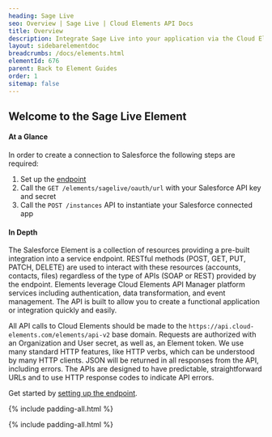 ```yaml
---
heading: Sage Live
seo: Overview | Sage Live | Cloud Elements API Docs
title: Overview
description: Integrate Sage Live into your application via the Cloud Elements APIs.
layout: sidebarelementdoc
breadcrumbs: /docs/elements.html
elementId: 676
parent: Back to Element Guides
order: 1
sitemap: false
---
```


## Welcome to the Sage Live Element


#### At a Glance

In order to create a connection to Salesforce the following steps are required:

1. Set up the [endpoint](sage-live-endpoint-setup.html)
2. Call the `GET /elements/sagelive/oauth/url` with your Salesforce API key and secret
3. Call the `POST /instances` API to instantiate your Salesforce connected app

#### In Depth

The Salesforce Element is a collection of resources providing a pre-built integration into a service endpoint. RESTful methods (POST, GET, PUT, PATCH, DELETE) are used to interact with these resources (accounts, contacts, files) regardless of the type of APIs (SOAP or REST) provided by the endpoint. Elements leverage Cloud Elements API Manager platform services including authentication, data transformation, and event management.  The API is built to allow you to create a functional application or integration quickly and easily.

All API calls to Cloud Elements should be made to the `https://api.cloud-elements.com/elements/api-v2` base domain. Requests are authorized with an Organization and User secret, as well as, an Element token.  We use many standard HTTP features, like HTTP verbs, which can be understood by many HTTP clients. JSON will be returned in all responses from the API, including errors. The APIs are designed to have predictable, straightforward URLs and to use HTTP response codes to indicate API errors.

Get started by [setting up the endpoint](sage-live-endpoint-setup.html).

{% include padding-all.html %}

{% include padding-all.html %}
